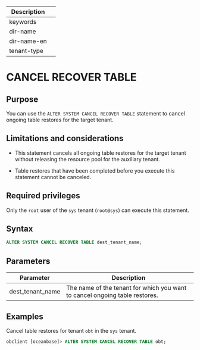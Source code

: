 | Description   |                 |
|---------------|-----------------|
| keywords      |                 |
| dir-name      |                 |
| dir-name-en   |                 |
| tenant-type   |                 |

# CANCEL RECOVER TABLE

## Purpose

You can use the `ALTER SYSTEM CANCEL RECOVER TABLE` statement to cancel ongoing table restores for the target tenant.

## Limitations and considerations

* This statement cancels all ongoing table restores for the target tenant without releasing the resource pool for the auxiliary tenant.

* Table restores that have been completed before you execute this statement cannot be canceled.

## Required privileges

Only the `root` user of the `sys` tenant (`root@sys`) can execute this statement.

## Syntax

```sql
ALTER SYSTEM CANCEL RECOVER TABLE dest_tenant_name;
```

## Parameters

| **Parameter** | **Description** |
|----------------------|------------------------------|
| dest_tenant_name | The name of the tenant for which you want to cancel ongoing table restores.  |

## Examples

Cancel table restores for tenant `obt` in the `sys` tenant.

```sql
obclient [oceanbase]> ALTER SYSTEM CANCEL RECOVER TABLE obt;
```
